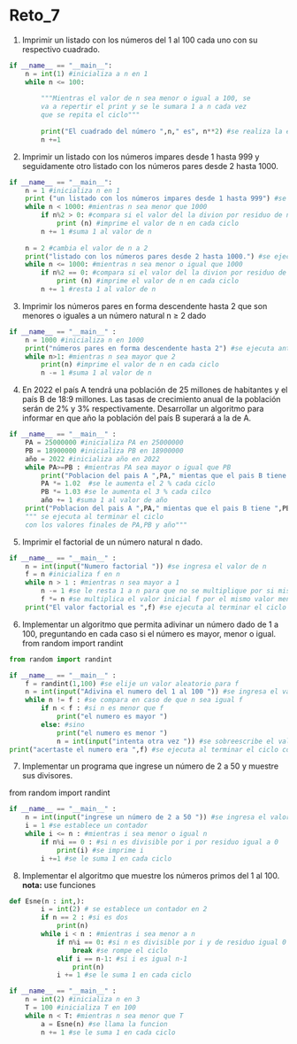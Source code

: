 # Reto_7
1. Imprimir un listado con los números del 1 al 100 cada uno con su respectivo cuadrado.
```python
if __name__ == "__main__":
    n = int(1) #inicializa a n en 1
    while n <= 100:
        
        """Mientras el valor de n sea menor o igual a 100, se
        va a repertir el print y se le sumara 1 a n cada vez
        que se repita el ciclo"""
        
        print("El cuadrado del número ",n," es", n**2) #se realiza la elevacion del numero dentro del print
        n +=1
```
2.  Imprimir un listado con los números impares desde 1 hasta 999 y seguidamente otro listado con los números pares desde 2 hasta 1000.
```python
if __name__ == "__main__":
    n = 1 #inicializa n en 1
    print ("un listado con los números impares desde 1 hasta 999") #se ejecuta antes de iniciar el ciclo
    while n < 1000: #mientras n sea menor que 1000
        if n%2 > 0: #compara si el valor del la divion por residuo de n es mayor a cero
            print (n) #imprime el valor de n en cada ciclo
        n += 1 #suma 1 al valor de n
        
    n = 2 #cambia el valor de n a 2
    print("listado con los números pares desde 2 hasta 1000.") #se ejecuta antes de iniciar el ciclo
    while n <= 1000: #mientras n sea menor o igual que 1000
        if n%2 == 0: #compara si el valor del la divion por residuo de n es igual a cero
            print (n) #imprime el valor de n en cada ciclo
        n += 1 #resta 1 al valor de n
```
3.  Imprimir los números pares en forma descendente hasta 2 que son menores o iguales a un número natural n ≥ 2 dado
```python
if __name__ == "__main__" :
    n = 1000 #inicializa n en 1000
    print("números pares en forma descendente hasta 2") #se ejecuta antes de iniciar el ciclo
    while n>1: #mientras n sea mayor que 2
        print(n) #imprime el valor de n en cada ciclo
        n -= 1 #suma 1 al valor de n
```
4. En 2022 el país A tendrá una población de 25 millones de habitantes y el país B de 18:9 millones. Las tasas de crecimiento anual de la población serán de 2% y 3% respectivamente. Desarrollar un algoritmo para informar en que año la población del país B superará a
la de A.
```python
if __name__ == "__main__" :
    PA = 25000000 #inicializa PA en 25000000
    PB = 18900000 #inicializa PB en 18900000
    año = 2022 #inicializa año en 2022
    while PA>=PB : #mientras PA sea mayor o igual que PB
        print("Poblacion del pais A ",PA," mientas que el pais B tiene ",PB," en el año ",año)
        PA *= 1.02  #se le aumenta el 2 % cada ciclo
        PB *= 1.03 #se le aumenta el 3 % cada cilco
        año += 1 #suma 1 al valor de año
    print("Poblacion del pais A ",PA," mientas que el pais B tiene ",PB," en el año ",año) 
    """ se ejecuta al terminar el ciclo 
    con los valores finales de PA,PB y año"""
```
5. Imprimir el factorial de un número natural n dado.
```python
if __name__ == "__main__" :
    n = int(input("Numero factorial ")) #se ingresa el valor de n
    f = n #inicializa f en n
    while n > 1 : #mientras n sea mayor a 1
        n -= 1 #se le resta 1 a n para que no se multiplique por si mismo la primera vez
        f *= n #se multiplica el valor inicial f por el mismo valor menos 1 osea n
    print("El valor factorial es ",f) #se ejecuta al terminar el ciclo 
```
6. Implementar un algoritmo que permita adivinar un número dado de 1 a 100, preguntando en cada caso si el número es mayor, menor o igual.
from random import randint
```python
from random import randint

if __name__ == "__main__" :
    f = randint(1,100) #se elije un valor aleatorio para f
    n = int(input("Adivina el numero del 1 al 100 ")) #se ingresa el valor de n
    while n != f : #se compara en caso de que n sea igual f
        if n < f : #si n es menor que f
            print("el numero es mayor ")
        else: #sino
            print("el numero es menor ")
            n = int(input("intenta otra vez ")) #se sobreescribe el valor de n y se compara
print("acertaste el numero era ",f) #se ejecuta al terminar el ciclo con el valor final de f
```
7. Implementar un programa que ingrese un número de 2 a 50 y muestre sus divisores.

from random import randint
```python
if __name__ == "__main__" :
    n = int(input("ingrese un número de 2 a 50 ")) #se ingresa el valor de n
    i = 1 #se establece un contador
    while i <= n : #mientras i sea menor o igual n
        if n%i == 0 : #si n es divisible por i por residuo igual a 0
            print(i) #se imprime i
        i +=1 #se le suma 1 en cada ciclo
```
8. Implementar el algoritmo que muestre los números primos del 1 al 100. **nota:** use funciones
```python
def Esne(n : int,):
        i = int(2) # se establece un contador en 2
        if n == 2 : #si es dos 
            print(n)
        while i < n : #mientras i sea menor a n
            if n%i == 0: #si n es divisible por i y de residuo igual 0
                break #se rompe el ciclo
            elif i == n-1: #si i es igual n-1
                print(n) 
            i += 1 #se le suma 1 en cada ciclo

if __name__ == "__main__" :
    n = int(2) #inicializa n en 3
    T = 100 #inicializa T en 100
    while n < T: #mientras n sea menor que T
        a = Esne(n) #se llama la funcion
        n += 1 #se le suma 1 en cada ciclo
```
